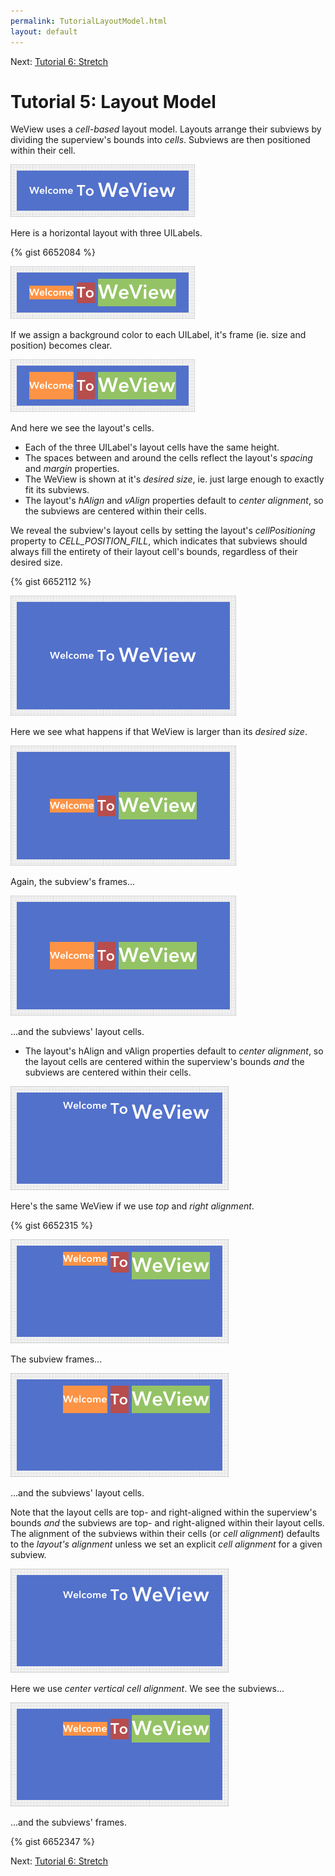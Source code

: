 ```yaml
---
permalink: TutorialLayoutModel.html
layout: default
---
```


Next\: [Tutorial 6: Stretch](TutorialStretch.html)

Tutorial 5: Layout Model
==

<!-- TEMPLATE START -->

WeView uses a _cell-based_ layout model.  Layouts arrange their subviews by dividing the superview's bounds into _cells_.  Subviews are then positioned within their cell.

![Layout Snapshot](images/snapshot-D6C32D2A-FAD5-4C82-A0CB-B2EBDEC05D6A-24400-0006B8654F081079-2.png)

Here is a horizontal layout with three UILabels.

{% gist 6652084 %}

![Layout Snapshot](images/snapshot-D6C32D2A-FAD5-4C82-A0CB-B2EBDEC05D6A-24400-0006B8654F081079-0.png)

If we assign a background color to each UILabel, it's frame (ie. size and position) becomes clear.

![Layout Snapshot](images/snapshot-D6C32D2A-FAD5-4C82-A0CB-B2EBDEC05D6A-24400-0006B8654F081079-1.png)

And here we see the layout's cells.  

* Each of the three UILabel's layout cells have the same height.  
* The spaces between and around the cells reflect the layout's _spacing_ and _margin_ properties.
* The WeView is shown at it's _desired size_, ie. just large enough to exactly fit its subviews. 
* The layout's _hAlign_ and _vAlign_ properties default to _center alignment_, so the subviews are centered within their cells.

We reveal the subview's layout cells by setting the layout's _cellPositioning_ property to _CELL\_POSITION\_FILL_, which indicates that subviews should always fill the entirety of their layout cell's bounds, regardless of their desired size.

{% gist 6652112 %}

![Layout Snapshot](images/snapshot-A860D437-A8EF-45D9-A244-4EFC0823760E-24450-0006B86DF09ECDD4-2.png)

Here we see what happens if that WeView is larger than its _desired size_.

![Layout Snapshot](images/snapshot-A860D437-A8EF-45D9-A244-4EFC0823760E-24450-0006B86DF09ECDD4-0.png)

Again, the subview's frames...

![Layout Snapshot](images/snapshot-A860D437-A8EF-45D9-A244-4EFC0823760E-24450-0006B86DF09ECDD4-1.png)

...and the subviews' layout cells.

* The layout's hAlign and vAlign properties default to _center alignment_, so the layout cells are centered within the superview's bounds _and_ the subviews are centered within their cells.

![Layout Snapshot](images/snapshot-7631E416-9BF3-46A7-BE24-063EE031FDF4-26301-0006BB19FB8F2B8B-4.png)

Here's the same WeView if we use _top_ and _right alignment_.

{% gist 6652315 %}

![Layout Snapshot](images/snapshot-7631E416-9BF3-46A7-BE24-063EE031FDF4-26301-0006BB19FB8F2B8B-0.png)

The subview frames...

![Layout Snapshot](images/snapshot-7631E416-9BF3-46A7-BE24-063EE031FDF4-26301-0006BB19FB8F2B8B-1.png)

...and the subviews' layout cells.

Note that the layout cells are top- and right-aligned within the superview's bounds _and_ the subviews are top- and right-aligned within their layout cells.  The alignment of the subviews within their cells (or _cell alignment_) defaults to the _layout's alignment_ unless we set an explicit _cell alignment_ for a given subview.

![Layout Snapshot](images/snapshot-7631E416-9BF3-46A7-BE24-063EE031FDF4-26301-0006BB19FB8F2B8B-3.png)

Here we use _center vertical cell alignment_.  We see the subviews...

![Layout Snapshot](images/snapshot-7631E416-9BF3-46A7-BE24-063EE031FDF4-26301-0006BB19FB8F2B8B-2.png)

...and the subviews' frames.

{% gist 6652347 %}



<!-- TEMPLATE END -->

Next\: [Tutorial 6: Stretch](TutorialStretch.html)